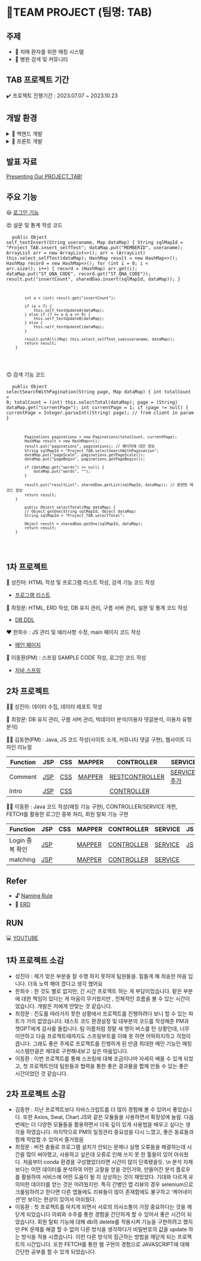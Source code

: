 # 📃TEAM PROJECT (팀명: TAB) 
##  주제
- 📒 치매 환자를 위한 매칭 시스템
- 📓 병원 검색 및 커뮤니티

## TAB 프로젝트 기간 

✔️ 프로젝트 진행기간 : 2023.07.07 ~ 2023.10.23

## 개발 환경
<details>
<summary>🔧 백엔드 개발 </summary>

- JAVA 17
- SPRING BOOT
- MYBATIS
- MYSQL

</details>

<details>
<summary>🔧 프론트 개발 </summary>

 - HTML
 - CSS
 - JAVASCRIPT
 - BOOTSTRAP

</details>

## 발표 자료

<a href="https://github.com/lee000403/PROJECT_TAB/blob/main/PROJECT_TAB.pdf">Presenting Our PROJECT_TAB!</a>

## 주요 기능

😃 [로그인 기능](https://github.com/lee000403/study_springboots_gradle/blob/main/src/main/java/com/yojulab/study_springboot/security/PrincipalUserService.java)

😍 설문 및 통계 작성 코드 
        <pre>
        <code>
        public Object self_testInsert(String useraname, Map dataMap) {
            String sqlMapId = "Project_TAB.insert_selfTest";
            dataMap.put("MEMBERID", useraname);
            ArrayList arr = new ArrayList<>();
            arr = (ArrayList) this.select_selfTest(dataMap);
            HashMap result = new HashMap<>();
            HashMap record = new HashMap<>();
            for (int i = 0; i < arr.size(); i++) {
                record = (HashMap) arr.get(i);
                dataMap.put("ST_QNA_CODE", record.get("ST_QNA_CODE"));
                result.put("insertCount", sharedDao.insert(sqlMapId, dataMap));
            }

            int a = (int) result.get("insertCount");

            if (a < 7) {
                this.self_testUpdateA(dataMap);
            } else if (7 <= a & a <= 9) {
                this.self_testUpdateB(dataMap);
            } else {
                this.self_testUpdateC(dataMap);
            }

            result.putAll((Map) this.select_selfTest_sum(useraname, dataMap));
            return result;
        }
</code>
</pre>

😊 검색 기능 코드
    <pre>
    <code>
        public Object selectSearchWithPagination(String page, Map dataMap) {
            int totalCount = 0;
            totalCount = (int) this.selectTotal(dataMap);
            page = (String) dataMap.get("currentPage");
            int currentPage = 1;
            if (page != null) {
                currentPage = Integer.parseInt((String) page); // from client in param
            }

            Paginations paginations = new Paginations(totalCount, currentPage);
            HashMap result = new HashMap<>();
            result.put("paginations", paginations); // 페이지에 대한 정보
            String sqlMapId = "Project_TAB.selectSearchWithPagination";
            dataMap.put("pageScale", paginations.getPageScale());
            dataMap.put("pageBegin", paginations.getPageBegin());

            if (dataMap.get("words") == null) {
                dataMap.put("words", "");
            }

            result.put("resultList", sharedDao.getList(sqlMapId, dataMap)); // 표현된 레코드 정보
            return result;
        }

            public Object selectTotal(Map dataMap) {
            // Object getOne(String sqlMapId, Object dataMap)
            String sqlMapId = "Project_TAB.selectTotal";

            Object result = sharedDao.getOne(sqlMapId, dataMap);
            return result;
        }
</code>
</pre>

## 1차 프로젝트

💛 성진아: HTML 작성 및 프로그램 리스트 작성, 검색 기능 코드 작성
* [프로그램 리스트](https://docs.google.com/spreadsheets/d/1xxuT0KH9dNd7kJxffIC4Bcai3GewpnPB1UQJuZOD4wk/edit#gid=0)

💙 최정문: HTML, ERD 작성, DB 유지 관리, 구름 서버 관리, 설문 및 통계 코드 작성
* [DB DDL](https://github.com/lee000403/study_springboots_gradle/blob/main/Docs/Databases/sqls/TOTAL_DDL.sql)

❤️ 한희수 : JS 관리 및 에러사항 수정, main 페이지 코드 작성
* [메인 페이지](https://github.com/lee000403/study_springboots_gradle/blob/main/src/main/webapp/WEB-INF/views/main_page/main_page.jsp)

💚 이동환(PM) : 스프링 SAMPLE CODE 작성, 로그인 코드 작성
* [자바 스프링](https://github.com/lee000403/study_springboots_gradle/blob/main/src/main/java/com/yojulab/study_springboot/controller/Project_TABController.java)

## 2차 프로젝트

🙋‍♀️ 성진아: 데이터 수집, 데이터 레포트 작성


🙆 최정문: DB 유지 관리, 구름 서버 관리, 빅데이터 분석(이용자 댓글분석, 이용자 유형분석)


💁‍♂️ 김동현(PM) : Java, JS 코드 작성(사이트 소개, 커뮤니티 댓글 구현), 웹사이트 디자인 리뉴얼

|Function|JSP|CSS|MAPPER|CONTROLLER|SERVICE|JS|
|---|---|---|---|---|---|---|
|Comment|[JSP](/src/main/webapp/WEB-INF/views/community/community_answer.jsp)|[CSS](/src/main/resources/static/CSSs/community_answer.css)|[MAPPER](/src/main/resources/sqlmapper/mysql/CommunityMapper.xml)|[RESTCONTROLLER](/src/main/java/com/yojulab/study_springboot/restapis/Community_write_RestController.java)|[SERVICE: 추가](/src/main/java/com/yojulab/study_springboot/service/CommunityService.java)|[JS](/src/main/resources/static/js/community_comment.js)|
|Intro|[JSP](/src/main/webapp/WEB-INF/views/statistics/statistics.jsp)|[CSS](/src/main/resources/static/CSSs/statistics.css)||[CONTROLLER](/src/main/java/com/yojulab/study_springboot/controller/StatisticsController.java)||[JS](/src/main/resources/static/js/statistics.js)|


🙆‍♂️ 이동환 : Java 코드 작성(매칭 기능 구현), CONTROLLER/SERVICE 개편, FETCH를 활용한 로그인 중복 처리, 회원 탈퇴 기능 구현

|Function|JSP|CSS|MAPPER|CONTROLLER|SERVICE|JS|
|---|---|---|---|---|---|---|
|Login 중복 확인|[JSP](/src/main/webapp/WEB-INF/views/login/login_page.jsp)||[MAPPER](/src/main/resources/sqlmapper/mysql/Project_TABMapper.xml)|[CONTROLLER](/src/main/java/com/yojulab/study_springboot/controller/Project_TABController.java)|[SERVICE](/src/main/java/com/yojulab/study_springboot/service/Project_TABService.java)|[JS](/src/main/resources/static/js/login_button.js)|
|matching|[JSP](/src/main/webapp/WEB-INF/views/survey/survey_reasult_a.jsp)||[MAPPER](/src/main/resources/sqlmapper/mysql/Project_TABMapper.xml)|[CONTROLLER](/src/main/java/com/yojulab/study_springboot/controller/SurveyController.java)|[SERVICE](/src/main/java/com/yojulab/study_springboot/service/Project_TABService.java)||

## Refer

- 🔓 [Naming Rule](https://docs.google.com/spreadsheets/d/1_G0fnScj4lSqw9ThLMKuQ8byJUeYFYzNGx42o5CeTqw/edit#gid=0)
- 🎲 [ERD](https://github.com/lee000403/study_springboots_gradle/blob/main/Docs/Databases/total_erd.vuerd)


## RUN

💻 [YOUTUBE](https://www.youtube.com/watch?v=EpT4BaxHor4)

<!-- ## 웹페이지 주소

🐳 [TAB의 페이지](https://project-tab-pcddi.run.goorm.site/) -->

## 1차 프로젝트 소감 

- 성진아 : 제가 맞은 부분을 잘  수행 하지 못하여 팀원들을. 힘들게 해 죄송한 마음 입니다.  더욱 노력 해야 겠다고 생각 했어요 
- 한희수 : 한 것도 별로 없지만, 긴 시간 프로젝트 하는 게 부담이었습니다. 맡은 부분에 대한 책임이 있다는 게 마음이 무거웠지만 , 전체적인 흐름을 볼 수 있는 시간이었습니다. 개발은 저에게 안맞는 것 같습니다.
- 최정문 : 진도를 따라가지 못한 상황에서 프로젝트를 진행하려다 보니 할 수 있는 파트가 거의 없었습니다. 테스트 코드 환경설정 및 대부분의 코드를 작성해준 PM과 챗GPT에게 감사를 돌립니다. 팀 이름처럼 정말 세 명이 버스를 탄 상황인데, 너무 미안하고 다음 프로젝트때까지도 스프링부트를 이해 못 하면 어떡하지하고 걱정이 큽니다. 그래도 좋은 주제로 프로젝트를 진행하게 된 만큼 최대한 메인 기능인 매칭 시스템만큼은 제대로 구현해내보고 싶은 마음입니다. 
- 이동환 : 이번 프로젝트를 통해 스프링에 대해 조금이나마 자세히 배울 수 있게 되었고, 첫 프로젝트인데 팀원들과 협력을 통한 좋은 결과물을 함께 만들 수 있는 좋은 시간이었던 것 같습니다.

## 2차 프로젝트 소감 

- 김동현 : 지난 프로젝트보다 자바스크립트를 더 많이 경험해 볼 수 있어서 좋았습니다. 또한 Axios, Swal, Chart JS와 같은 모듈들을 사용하면서 확장성에 놀람. 다음 번에는 더 다양한 모듈들을 활용하면서 더욱 깊이 있게 사용법을 배우고 싶다는 생각을 하였습니다.
마지막으로 PM의 일정관리 중요성을 다시 느꼈고, 좋은 동료들과 함께 작업할 수 있어서 즐거웠음
- 최정문 : 버전 충돌로 프로그램 설치가 안되는 문제나 실행 오류들을 해결하는데 시간을 많이 써야했고, 사용하고 싶은데 오류로 인해 쓰지 못 한 툴들이 있어 아쉬웠다. 처음부터 conda 환경을 구성했었더라면 시간이 많이 단축됐을듯. \n
분석 자체보다는 어떤 데이터를 분석하여 어떤 고찰을 얻을 것인가와, 만들어진 분석 플로우를 활용하여 서비스에 어떤 도움이 될 지 상상하는 것이 재밌었다. 기대와 다르게 유의미한 데이터를 얻는 것은 어려웠지만. 특히 간병인 앱 리뷰의 경우 selenium으로 크롤링하려고 한다면 다른 앱들에도 리뷰들이 많이 존재함에도 불구하고 ‘케어네이션’만 보이는 현상이 있어서 아쉬웠다.  
- 이동환 : 첫 프로젝트를 마치게 되면서 서로의 의사소통이 가장 중요하다는 것을 깨닫게 되었습니다 의뢰와 수주를 통한 경험을 간단하게 할 수 있어서 좋은 시간이 되었습니다. 회원 탈퇴 기능에 대해 db의 delete를 적용시켜 기능을 구현하려고 했지만 PK 문제를 해결 할 수 없어 다른 방식을 생각하다가 비밀번호의 값을 update 하는 방식을 적용 시켰습니다. 이런 다른 방식의 접근하는 방법을 깨닫게 되는 프로젝트의 시간입니다.
또한 FETCH를 통한 웹 구현의 경험으로 JAVASCRIPT에 대해 간단한 공부를 할 수 있게 되었습니다. 
